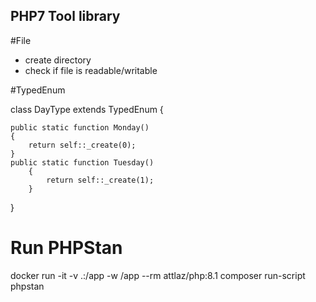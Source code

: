 ## PHP7 Tool library

#File

- create directory
- check if file is readable/writable

#TypedEnum

class DayType extends TypedEnum
{

    public static function Monday()
    {
        return self::_create(0);
    }
    public static function Tuesday()
        {
            return self::_create(1);
        }

}

# Run PHPStan

docker run -it -v .:/app -w /app --rm attlaz/php:8.1 composer run-script phpstan
